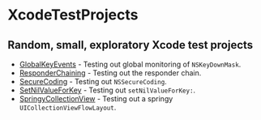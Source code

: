 # XcodeTestProjects

## Random, small, exploratory Xcode test projects

- [GlobalKeyEvents](GlobalKeyEvents/) - Testing out global monitoring of `NSKeyDownMask`.
- [ResponderChaining](ResponderChaining/) - Testing out the responder chain.
- [SecureCoding](SecureCoding/) - Testing out `NSSecureCoding`.
- [SetNilValueForKey](SetNilValueForKey/) - Testing out `setNilValueForKey:`.
- [SpringyCollectionView](SpringyCollectionView/) - Testing out a springy `UICollectionViewFlowLayout`.
